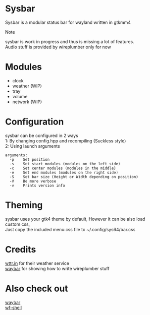 # Sysbar
Sysbar is a modular status bar for wayland written in gtkmm4<br>

> [!NOTE]
> sysbar is work in progress and thus is missing a lot of features.<br>
> Audio stuff is provided by wireplumber only for now<br>

# Modules
* clock
* weather (WIP)
* tray
* volume
* network (WIP)

# Configuration
sysbar can be configured in 2 ways<br>
1: By changing config.hpp and recompiling (Suckless style)<br>
2: Using launch arguments<br>
```
arguments:
  -p	Set position
  -s	Set start modules (modules on the left side)
  -c	Set center modules (modules in the middle)
  -e	Set end modules (modules on the right side)
  -S	Set bar size (Height or Width depending on position)
  -V	Be more verbose
  -v	Prints version info
```

# Theming
sysbar uses your gtk4 theme by default, However it can be also load custom css,<br>
Just copy the included menu.css file to ~/.config/sys64/bar.css<br>

# Credits
[wttr.in](https://github.com/chubin/wttr.in) for their weather service<br>
[waybar](https://github.com/Alexays/Waybar) for showing how to write wireplumber stuff<br>

# Also check out
[waybar](https://github.com/Alexays/Waybar)<br>
[wf-shell](https://github.com/WayfireWM/wf-shell)<br>
